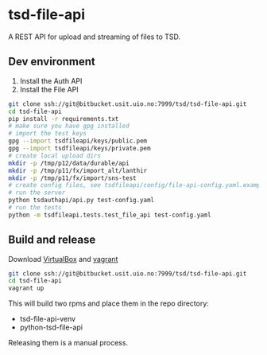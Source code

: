 
# tsd-file-api

A REST API for upload and streaming of files to TSD.

## Dev environment

1) Install the Auth API
2) Install the File API

```bash
git clone ssh://git@bitbucket.usit.uio.no:7999/tsd/tsd-file-api.git
cd tsd-file-api
pip install -r requirements.txt
# make sure you have gpg installed
# import the test keys
gpg --import tsdfileapi/keys/public.pem
gpg --import tsdfileapi/keys/private.pem
# create local upload dirs
mkdir -p /tmp/p12/data/durable/api
mkdir -p /tmp/p11/fx/import_alt/lanthir
mkdir -p /tmp/p11/fx/import/sns-test
# create config files, see tsdfileapi/config/file-api-config.yaml.example
# run the server
python tsdauthapi/api.py test-config.yaml
# run the tests
python -m tsdfileapi.tests.test_file_api test-config.yaml
```

## Build and release

Download [VirtualBox](https://www.virtualbox.org/wiki/Downloads) and [vagrant](https://www.vagrantup.com/downloads.html)

```bash
git clone ssh://git@bitbucket.usit.uio.no:7999/tsd/tsd-file-api.git
cd tsd-file-api
vagrant up
```

This will build two rpms and place them in the repo directory:
- tsd-file-api-venv
- python-tsd-file-api

Releasing them is a manual process.
